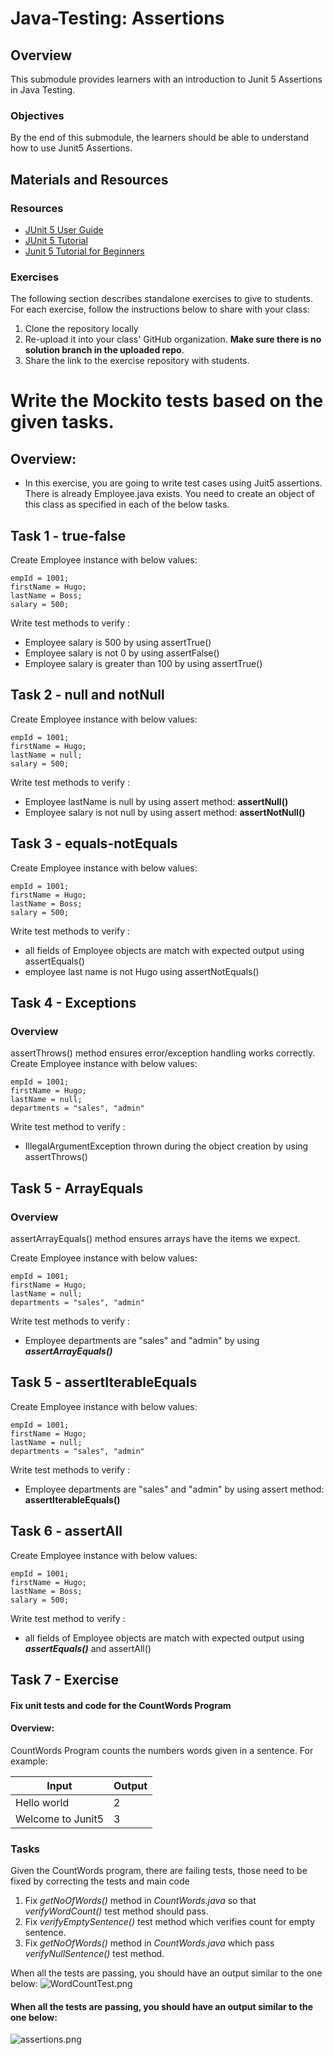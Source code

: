 # Java-Testing: Assertions

## Overview

This submodule provides learners with an introduction to Junit 5 Assertions in Java Testing.

### Objectives

By the end of this submodule, the learners should be able to understand how to use Junit5 Assertions.

## Materials and Resources

### Resources

- [JUnit 5 User Guide](https://junit.org/junit5/docs/current/user-guide/)
- [JUnit 5 Tutorial](https://howtodoinjava.com/junit-5-tutorial/)
- [Junit 5 Tutorial for Beginners](https://dev.to/saiupadhyayula/junit-5-tutorial-for-beginners-o8a)

### Exercises

The following section describes standalone exercises to give to students. For each exercise, follow the instructions
below to share with your class:

1. Clone the repository locally
1. Re-upload it into your class' GitHub organization. **Make sure there is no solution branch in the uploaded repo**.
1. Share the link to the exercise repository with students.

# Write the Mockito tests based on the given tasks.

## Overview:

- In this exercise, you are going to write test cases using Juit5 assertions. There is already Employee.java exists. You
  need to create an object of this class as specified in each of the below tasks.

## Task 1 - true-false

Create Employee instance with below values:

    empId = 1001;   
    firstName = Hugo;
    lastName = Boss;
    salary = 500;

Write test methods to verify :

* Employee salary is 500 by using assertTrue()
* Employee salary is not 0 by using assertFalse()
* Employee salary is greater than 100 by using assertTrue()

## Task 2 - null and notNull

Create Employee instance with below values:

    empId = 1001;   
    firstName = Hugo;
    lastName = null;
    salary = 500;

Write test methods to verify :

* Employee lastName is null by using assert method: **assertNull()**
* Employee salary is not null by using assert method: **assertNotNull()**

## Task 3 - equals-notEquals

Create Employee instance with below values:

    empId = 1001;   
    firstName = Hugo;
    lastName = Boss;
    salary = 500;

Write test methods to verify :

* all fields of Employee objects are match with expected output using assertEquals()
* employee last name is not Hugo using assertNotEquals()

## Task 4 - Exceptions

### Overview

assertThrows() method ensures error/exception handling works correctly. Create Employee instance with below values:

    empId = 1001;   
    firstName = Hugo;
    lastName = null;
    departments = "sales", "admin"

Write test method to verify :

* IllegalArgumentException thrown during the object creation by using assertThrows()

## Task 5 - ArrayEquals

### Overview

assertArrayEquals() method ensures arrays have the items we expect.

Create Employee instance with below values:

    empId = 1001;   
    firstName = Hugo;
    lastName = null;
    departments = "sales", "admin"

Write test methods to verify :

* Employee departments are "sales" and "admin" by using **_assertArrayEquals()_**

## Task 5 - assertIterableEquals

Create Employee instance with below values:

    empId = 1001;   
    firstName = Hugo;
    lastName = null;
    departments = "sales", "admin"

Write test methods to verify :

* Employee departments are "sales" and "admin" by using assert method: **assertIterableEquals()**

## Task 6 - assertAll

Create Employee instance with below values:

    empId = 1001;   
    firstName = Hugo;
    lastName = Boss;
    salary = 500;

Write test method to verify :

* all fields of Employee objects are match with expected output using **_assertEquals()_** and assertAll()

## Task 7 - Exercise

#### Fix unit tests and code for the CountWords Program

#### Overview:

CountWords Program counts the numbers words given in a sentence. For example:

Input  | Output
--- | ---      
Hello world | 2
Welcome to Junit5 | 3

### Tasks

Given the CountWords program, there are failing tests, those need to be fixed by correcting the tests and main code

1. Fix _getNoOfWords()_ method in _CountWords.java_ so that _verifyWordCount()_ test method should pass.
2. Fix _verifyEmptySentence()_ test method which verifies count for empty sentence.
3. Fix _getNoOfWords()_ method in _CountWords.java_ which pass _verifyNullSentence()_ test method.

When all the tests are passing, you should have an output similar to the one below:
![WordCountTest.png](WordCountTest.png)

#### When all the tests are passing, you should have an output similar to the one below:

![assertions.png](assertions.png)
